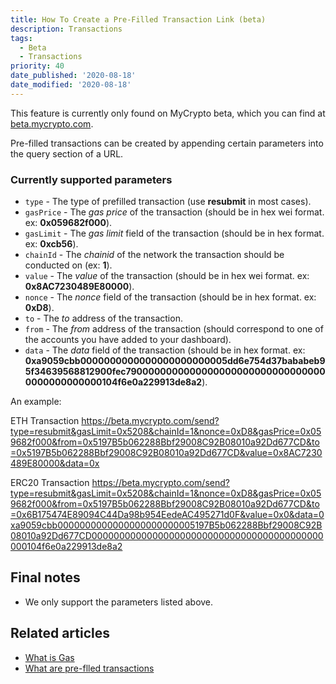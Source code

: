 ```yaml
---
title: How To Create a Pre-Filled Transaction Link (beta)
description: Transactions
tags:
  - Beta
  - Transactions
priority: 40
date_published: '2020-08-18'
date_modified: '2020-08-18'
---
```


<Alert>

This feature is currently only found on MyCrypto beta, which you can find at [beta.mycrypto.com](https://beta.mycrypto.com/).

</Alert>

Pre-filled transactions can be created by appending certain parameters into the query section of a URL.

### Currently supported parameters

* `type` - The type of prefilled transaction (use **resubmit** in most cases).
* `gasPrice` - The *gas price* of the transaction (should be in hex wei format. ex: **0x059682f000**).
* `gasLimit` - The *gas limit* field of the transaction (should be in hex format. ex: **0xcb56**).
* `chainId` - The *chainid* of the network the transaction should be conducted on (ex: **1**).
* `value` - The *value* of the transaction (should be in hex wei format. ex: **0x8AC7230489E80000**).
* `nonce` - The *nonce* field of the transaction (should be in hex format. ex: **0xD8**).
* `to` - The *to* address of the transaction.
* `from` - The *from* address of the transaction (should correspond to one of the accounts you have added to your dashboard).
* `data` - The *data* field of the transaction (should be in hex format. ex: **0xa9059cbb0000000000000000000000005dd6e754d37bababeb95f34639568812900fec79000000000000000000000000000000000000000000000104f6e0a229913de8a2**).

An example:

ETH Transaction
<https://beta.mycrypto.com/send?type=resubmit&gasLimit=0x5208&chainId=1&nonce=0xD8&gasPrice=0x059682f000&from=0x5197B5b062288Bbf29008C92B08010a92Dd677CD&to=0x5197B5b062288Bbf29008C92B08010a92Dd677CD&value=0x8AC7230489E80000&data=0x>

ERC20 Transaction
<https://beta.mycrypto.com/send?type=resubmit&gasLimit=0x5208&chainId=1&nonce=0xD8&gasPrice=0x059682f000&from=0x5197B5b062288Bbf29008C92B08010a92Dd677CD&to=0x6B175474E89094C44Da98b954EedeAC495271d0F&value=0x0&data=0xa9059cbb0000000000000000000000005197B5b062288Bbf29008C92B08010a92Dd677CD000000000000000000000000000000000000000000000104f6e0a229913de8a2>

## Final notes

* We only support the parameters listed above. 

## Related articles

* [What is Gas](/general-knowledge/ethereum-blockchain/what-is-gas)
* [What are pre-flled transactions](https://ethereum.stackexchange.com/questions/27909/how-to-prefill-fields-on-myetherwallet-with-given-receiver-address-amount-and)
